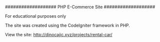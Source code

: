 ###################
PHP E-Commerce Site
###################

For educational purposes only

The site was created using the CodeIgniter framework in PHP.

View the site:
http://dinocajic.xyz/projects/rental-car/
